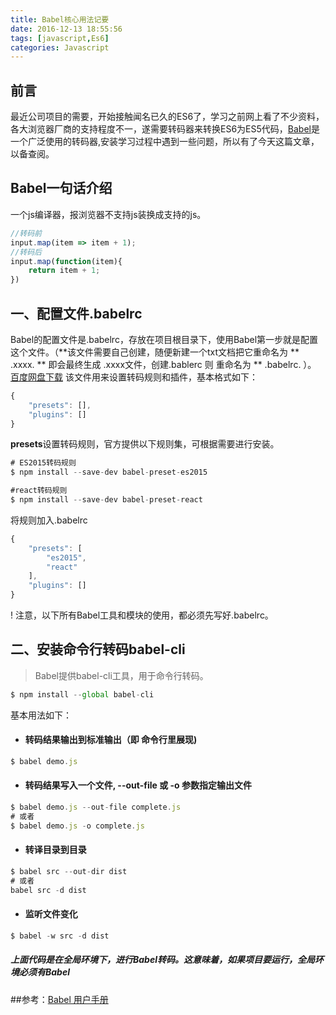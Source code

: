 ```yaml
---
title: Babel核心用法记要
date: 2016-12-13 18:55:56
tags: [javascript,Es6]
categories: Javascript
---
```

## 前言
最近公司项目的需要，开始接触闻名已久的ES6了，学习之前网上看了不少资料，各大浏览器厂商的支持程度不一，遂需要转码器来转换ES6为ES5代码，[Babel](https://babeljs.io/ "Babel")是一个广泛使用的转码器,安装学习过程中遇到一些问题，所以有了今天这篇文章，以备查阅。
## Babel一句话介绍
一个js编译器，报浏览器不支持js装换成支持的js。 
```javascript
//转码前
input.map(item => item + 1);
//转码后
input.map(function(item){
	return item + 1;
})
```
<!-- more -->
## 一、配置文件.babelrc
Babel的配置文件是.babelrc，存放在项目根目录下，使用Babel第一步就是配置这个文件。（**该文件需要自己创建，随便新建一个txt文档把它重命名为 ** .xxxx. ** 即会最终生成 .xxxx文件，创建.bablerc 则 重命名为 ** .babelrc. ）。  [百度网盘下载](http://pan.baidu.com/s/1qY2cHDq "百度网盘下载")
该文件用来设置转码规则和插件，基本格式如下：  
```javascript
{
	"presets": [],
	"plugins": []
}
```
**presets**设置转码规则，官方提供以下规则集，可根据需要进行安装。 
```javascript
# ES2015转码规则
$ npm install --save-dev babel-preset-es2015

#react转码规则
$ npm install --save-dev babel-preset-react
```
将规则加入.babelrc
```javascript
{
	"presets": [
		"es2015",
		"react"
	],
	"plugins": []
}
```
! 注意，以下所有Babel工具和模块的使用，都必须先写好.babelrc。
## 二、安装命令行转码babel-cli
>Babel提供babel-cli工具，用于命令行转码。
```javascript
$ npm install --global babel-cli
```
基本用法如下：
* #### 转码结果输出到标准输出（即 命令行里展现)
```javascript
$ babel demo.js
```
* #### 转码结果写入一个文件, --out-file 或 -o 参数指定输出文件
```javascript
$ babel demo.js --out-file complete.js
# 或者
$ babel demo.js -o complete.js
```
* #### 转译目录到目录
```javascript
$ babel src --out-dir dist
# 或者
babel src -d dist
```
* #### 监听文件变化
```javascript
$ babel -w src -d dist
```
##### 上面代码是在全局环境下，进行Babel转码。这意味着，如果项目要运行，全局环境必须有Babel

##参考：[Babel 用户手册](https://github.com/thejameskyle/babel-handbook/blob/master/translations/zh-Hans/user-handbook.md#toc-babel-cli "Babel 用户手册")